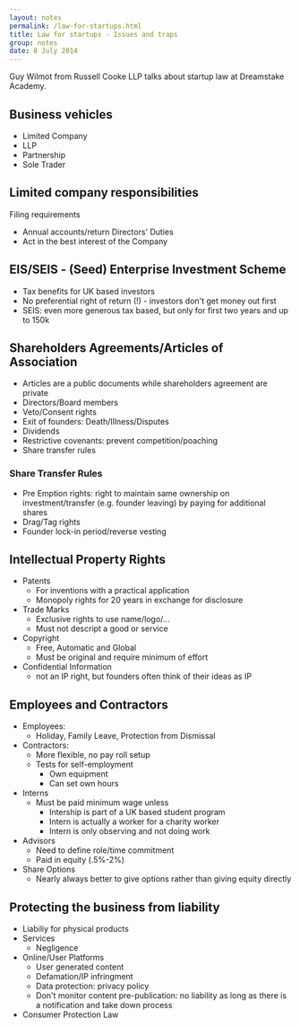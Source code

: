 ```yaml
---
layout: notes
permalink: /law-for-startups.html
title: Law for startups - Issues and traps
group: notes
date: 8 July 2014
---
```


Guy Wilmot from Russell Cooke LLP talks about startup law at Dreamstake Academy.

## Business vehicles

- Limited Company
- LLP
- Partnership
- Sole Trader 

## Limited company responsibilities

Filing requirements
- Annual accounts/return
Directors' Duties
- Act in the best interest of the Company

## EIS/SEIS - (Seed) Enterprise Investment Scheme

- Tax benefits for UK based investors 
- No preferential right of return (!) - investors don't get money out first
- SEIS: even more generous tax based, but only for first two years and up to 150k

## Shareholders Agreements/Articles of Association

- Articles are a public documents while shareholders agreement are private
- Directors/Board members
- Veto/Consent rights
- Exit of founders: Death/Illness/Disputes
- Dividends
- Restrictive covenants: prevent competition/poaching
- Share transfer rules

### Share Transfer Rules

- Pre Emption rights: right to maintain same ownership on investment/transfer (e.g. founder leaving) by paying for additional shares
- Drag/Tag rights
- Founder lock-in period/reverse vesting 

## Intellectual Property Rights

- Patents 
  - For inventions with a practical application
  - Monopoly rights for 20 years in exchange for disclosure
- Trade Marks
  - Exclusive rights to use name/logo/...
  - Must not descript a good or service
- Copyright
  - Free, Automatic and Global
  - Must be original and require minimum of effort
- Confidential Information
  - not an IP right, but founders often think of their ideas as IP

## Employees and Contractors

- Employees:
  - Holiday, Family Leave, Protection from Dismissal
- Contractors:
  - More flexible, no pay roll setup
  - Tests for self-employment
    - Own equipment
    - Can set own hours
- Interns
  - Must be paid minimum wage unless
    - Intership is part of a UK based student program
    - Intern is actually a worker for a charity worker
    - Intern is only observing and not doing work 
- Advisors
  - Need to define role/time commitment
  - Paid in equity (.5%-2%)
- Share Options
  - Nearly always better to give options rather than giving equity directly

## Protecting the business from liability

- Liabiliy for physical products
- Services 
  - Negligence
- Online/User Platforms
  - User generated content
  - Defamation/IP infringment
  - Data protection: privacy policy
  - Don't monitor content pre-publication: no liability as long as there is a notification and take down process
- Consumer Protection Law



